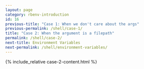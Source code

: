 ```yaml
---
layout: page
category: rbenv-introduction
id: 16
previous-title: "Case 1: When we don't care about the args"
previous-permalink: /shell/case-1/
title: "Case 2: When the argument is a filepath"
permalink: /shell/case-2/
next-title: Environment Variables
next-permalink: /shell/environment-variables/
---
```


{% include_relative case-2-content.html %}